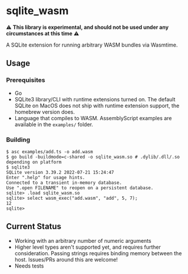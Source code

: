 # sqlite_wasm

⚠️ **This library is experimental, and should not be used under any
circumstances at this time** ⚠️

A SQLite extension for running arbitrary WASM bundles via Wasmtime.

## Usage

### Prerequisites

- Go
- SQLite3 library/CLI with runtime extensions turned on. The default SQLite on
  MacOS does not ship with runtime extension support, the homebrew version does.
- Language that compiles to WASM. AssemblyScript examples are available in the
  `examples/` folder.

### Building

```
$ asc examples/add.ts -o add.wasm
$ go build -buildmode=c-shared -o sqlite_wasm.so # .dylib/.dll/.so depending on platform
$ sqlite3
SQLite version 3.39.2 2022-07-21 15:24:47
Enter ".help" for usage hints.
Connected to a transient in-memory database.
Use ".open FILENAME" to reopen on a persistent database.
sqlite> .load sqlite_wasm.so
sqlite> select wasm_exec("add.wasm", "add", 5, 7);
12
sqlite>
```

## Current Status

- Working with an arbitrary number of numeric arguments
- Higher level types aren't supported yet, and requires further consideration.
  Passing strings requires binding memory between the host. Issues/PRs around
  this are welcome!
- Needs tests
